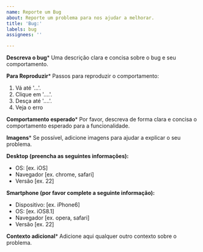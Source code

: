```yaml
---
name: Reporte um Bug
about: Reporte um problema para nos ajudar a melhorar.
title: 'Bug:'
labels: bug
assignees: ''

---
```


**Descreva o bug***
Uma descrição clara e concisa sobre o bug e seu comportamento.

**Para Reproduzir***
Passos para reproduzir o comportamento:
1. Vá até '...'.
2. Clique em '....'.
3. Desça até '....'.
4. Veja o erro

**Comportamento esperado***
Por favor, descreva de forma clara e concisa o comportamento esperado para a funcionalidade.

**Imagens***
Se possível, adicione imagens para ajudar a explicar o seu problema.

**Desktop (preencha as seguintes informações):**
 - OS: [ex. iOS]
 - Navegador [ex. chrome, safari]
 - Versão [ex. 22]

**Smartphone (por favor complete a seguinte informação):**
 - Dispositivo: [ex. iPhone6]
 - OS: [ex. iOS8.1]
 - Navegador [ex. opera, safari]
 - Versão [ex. 22]

**Contexto adicional***
Adicione aqui qualquer outro contexto sobre o problema.
